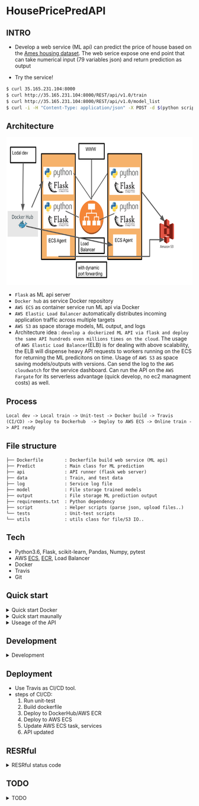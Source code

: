 # HousePricePredAPI

## INTRO
- Develop a web service (ML api) can predict the price of house based on the [Ames housing dataset](https://www.kaggle.com/c/ames-housing-data). The web serice expose one end point that can take numerical input (79 variables json) and return prediction as output

- Try the service!
```bash
$ curl 35.165.231.104:8000
$ curl http://35.165.231.104:8000/REST/api/v1.0/train
$ curl http://35.165.231.104:8000/REST/api/v1.0/model_list
$ curl -i -H "Content-Type: application/json" -X POST -d $(python script/get_test_json.py) http://35.165.231.104:8000/REST/api/v1.0/predict_with_input
```

## Architecture
<p align="center"><img src ="https://github.com/yennanliu/HousePricePredAPI/blob/master/doc/pic/architecture.svg" width="800" height="400"></p>

- `Flask` as ML api server
- `Docker hub` as service Docker repository
- `AWS ECS` as container service run ML api via Docker
- `AWS Elastic Load Balancer` automatically distributes incoming application traffic across multiple targets 
- `AWS S3` as space storage models, ML output, and logs
- Architecture idea : `develop a dockerized ML API via flask and deploy the same API hundreds even millions times on the cloud`. The usage of `AWS Elastic Load Balancer`(ELB) is for dealing with above scalability, the ELB will dispense heavy API requests to workers running on the ECS for returning the ML predicitons on time. Usage of  `AWS S3` as space saving models/outputs with versions. Can send the log to the `AWS cloudwatch` for the service dashboard. Can run the API on the `AWS Fargate` for its serverless advantage (quick develop, no ec2 managment costs) as well.

## Process

```
Local dev -> Local train -> Unit-test -> Docker build -> Travis (CI/CD) -> Deploy to Dockerhub  -> Deploy to AWS ECS -> Online train -> API ready
```

## File structure 

```
├── Dockerfile        : Dockerfile build web service (ML api)
├── Predict           : Main class for ML prediction
├── api               : API runner (flask web server)
├── data              : Train, and test data
├── log               : Service log file
├── model             : File storage trained models 
├── output            : File storage ML prediction output
├── requirements.txt  : Python dependency
├── script            : Helper scripts (parse json, upload files..)
└── tests             : Unit-test scripts
└── utils             : utils class for file/S3 IO..
```

## Tech
- Python3.6, Flask, scikit-learn, Pandas, Numpy, pytest
- AWS [ECS](https://aws.amazon.com/ecs/?nc1=h_ls), [ECR](https://aws.amazon.com/ecr/), Load Balancer
- Docker 
- Travis
- Git

## Quick start

<details>
<summary>Quick start Docker</summary>

```bash
# Docker
$ docker build . -t house_pred_env
$ docker run -p 8000:8000 -it house_pred_env 
$ curl http://localhost:8000/REST/api/v1.0/train
$ curl -i -H "Content-Type: application/json" -X POST -d $(python script/get_test_json.py) http://localhost:8000/REST/api/v1.0/predict_with_input

```
</details>

<details>
<summary>Quick start maunally</summary>

```bash
# Maunally method I 
$ python api/app.py
$ python script/init_model.py
$ curl -i -H "Content-Type: application/json" -X POST -d $(python script/get_test_json.py) http://localhost:8000/REST/api/v1.0/predict_with_input

# Maunally method II
$ python api/app.py
$ python script/init_model.py
$ curl -i -H "Content-Type: application/json" -X POST -d '{"MSSubClass":20.0,"LotFrontage":100.0,"LotArea":17500.0,"OverallQual":7.0,"OverallCond":8.0,"YearBuilt":1959.0,"YearRemodAdd":2002.0,"MasVnrArea":0.0,"BsmtFinSF1":1406.0,"BsmtFinSF2":0.0,"BsmtUnfSF":496.0,"TotalBsmtSF":1902.0,"1stFlrSF":1902.0,"2ndFlrSF":0.0,"LowQualFinSF":0.0,"GrLivArea":1902.0,"BsmtFullBath":1.0,"BsmtHalfBath":0.0,"FullBath":2.0,"HalfBath":0.0,"BedroomAbvGr":3.0,"KitchenAbvGr":1.0,"TotRmsAbvGrd":7.0,"Fireplaces":2.0,"GarageYrBlt":1959.0,"GarageCars":2.0,"GarageArea":567.0,"WoodDeckSF":0.0,"OpenPorchSF":207.0,"EnclosedPorch":162.0,"3SsnPorch":0.0,"ScreenPorch":0.0,"PoolArea":0.0,"MiscVal":0.0,"MoSold":5.0,"YrSold":2010.0}' http://localhost:8000/REST/api/v1.0/predict_with_input
```
</details>

<details>
<summary>Useage of the API</summary>

0. API Helloworld
- Endpoint: `/`

```bash
$ curl http://localhost:8000/
# API Hello World!
```

1. Check API status 
- Endpoint: `/REST/api/v1.0/health`

```bash
$ curl http://localhost:8000/REST/api/v1.0/health
# {
#   "api_status": "OK", 
#   "http_status": 200
# }
```

2. API document
- Endpoint: `/REST/api/v1.0/doc`

```bash
$ curl http://localhost:8000/REST/api/v1.0/doc
#
```

2. Train a model
- Endpoint: `/REST/api/v1.0/train`

```bash
$ curl http://localhost:8000/REST/api/v1.0/train

```

3. Predict with test data
- Endpoint: `/REST/api/v1.0/predict`

```bash
$ curl http://localhost:8000/REST/api/v1.0/predict

```

4. Predict with input json 
- Endpoint: `/REST/api/v1.0/predict_with_input`

```bash 
$ curl -i -H "Content-Type: application/json" -X POST -d '{"MSSubClass":20.0,"LotFrontage":100.0,"LotArea":17500.0,"OverallQual":7.0,"OverallCond":8.0,"YearBuilt":1959.0,"YearRemodAdd":2002.0,"MasVnrArea":0.0,"BsmtFinSF1":1406.0,"BsmtFinSF2":0.0,"BsmtUnfSF":496.0,"TotalBsmtSF":1902.0,"1stFlrSF":1902.0,"2ndFlrSF":0.0,"LowQualFinSF":0.0,"GrLivArea":1902.0,"BsmtFullBath":1.0,"BsmtHalfBath":0.0,"FullBath":2.0,"HalfBath":0.0,"BedroomAbvGr":3.0,"KitchenAbvGr":1.0,"TotRmsAbvGrd":7.0,"Fireplaces":2.0,"GarageYrBlt":1959.0,"GarageCars":2.0,"GarageArea":567.0,"WoodDeckSF":0.0,"OpenPorchSF":207.0,"EnclosedPorch":162.0,"3SsnPorch":0.0,"ScreenPorch":0.0,"PoolArea":0.0,"MiscVal":0.0,"MoSold":5.0,"YrSold":2010.0}' http://localhost:8000/REST/api/v1.0/predict_with_input

```

5. List trained models 
- Endpoint: `/REST/api/v1.0/model_list`

```bash
$ curl http://localhost:8000/REST/api/v1.0/model_list

```

6. List ML predictions
- Endpoint: `/REST/api/v1.0/predict_list`

```bash
$ curl http://localhost:8000/REST/api/v1.0/predict_list

```
</details>

## Development 

<details>
<summary>Development</summary>

```bash
# unit test 
$ pytest -v tests/
# ============================ test session starts =============================
# platform darwin -- Python 3.6.10, pytest-5.3.3, py-1.8.1, pluggy-0.13.1 -- /Users/yennanliu/anaconda3/envs/yen_dev/bin/python
# cachedir: .pytest_cache
# rootdir: /Users/yennanliu/HousePricePredAPI
# collected 18 items                                                           

# tests/test_api.py::test_404_page_not_found PASSED                      [  5%]
# tests/test_api.py::test_api_helloworld PASSED                          [ 11%]
# tests/test_api.py::test_get_model_list PASSED                          [ 16%]
# tests/test_api.py::test_get_predict_list PASSED                        [ 22%]
# tests/test_api.py::test_train_house_price_model PASSED                 [ 27%]
# tests/test_api.py::test_predict_house_price PASSED                     [ 33%]
# tests/test_api.py::test_predict_house_price_with_input PASSED          [ 38%]
# tests/test_predict.py::test_list_model PASSED                          [ 44%]
# tests/test_predict.py::test_list_prediction PASSED                     [ 50%]
# tests/test_predict.py::test_save_model PASSED                          [ 55%]
# tests/test_predict.py::test_load_model PASSED                          [ 61%]
# tests/test_predict.py::test_process_data PASSED                        [ 66%]
# tests/test_predict.py::test_process_input_data PASSED                  [ 72%]
# tests/test_predict.py::test_prepare_train_data PASSED                  [ 77%]
# tests/test_predict.py::test_train PASSED                               [ 83%]
# tests/test_predict.py::test_predict PASSED                             [ 88%]
# tests/test_predict.py::test_predict_with_input PASSED                  [ 94%]
# tests/test_predict.py::test_predict_with_nonvalidated_input PASSED     [100%]

# ============================== warnings summary ==============================

```
</details>

## Deployment 
- Use Travis as CI/CD tool. 
- steps of CI/CD: 
    1. Run unit-test 
    2. Build dockerfile
	1. Deploy to DockerHub/AWS ECR
	2. Deploy to AWS ECS
	3. Update AWS ECS task, services 
	4. API updated

## RESRful 

<details>
<summary>RESRful status code</summary>

|  code | comment | example  | ref|
| --- | ----- | -------- | ----- |
| `1xx` | `1xx` -> means msg. client request already been accepted or is still processing by server |  | | 


</details>

## TODO

<details>
<summary>TODO</summary>

- Fix return msg (api) when invalid input
- Fix error handling 
- Fix data process logic
- Fix model train, test evaluation logic
- Fix duplicated class instantiation
- Fix `high level` :  inconsistency when update some model out of all models 
- Fast model IO
- Automate whole process : dev -> test -> deploy to AWS
- Offline training 
- Online training (when new input data, save the re-train model as new version)
- Train (via API) with super-parameter / parameter
- Output model as standard format
- Track log 

</details>
